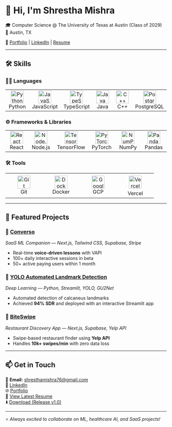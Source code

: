 # 👋 Hi, I'm Shrestha Mishra  

🎓 Computer Science @ The University of Texas at Austin (Class of 2029)  
📍 Austin, TX  

🔗 [Portfolio](https://shresthamishra.vercel.app) | [LinkedIn](https://www.linkedin.com/in/shrestha-mishra07/) | [Resume](./Shrestha_Mishra_Resume.pdf)  

---

## 🛠️ Skills  

### 🧑‍💻 Languages  
<table align="center">
  <tr>
    <td align="center" width="100">
      <img src="https://cdn.jsdelivr.net/gh/devicons/devicon/icons/python/python-original.svg" height="40" alt="Python"/><br/>Python
    </td>
    <td align="center" width="100">
      <img src="https://cdn.jsdelivr.net/gh/devicons/devicon/icons/javascript/javascript-original.svg" height="40" alt="JavaScript"/><br/>JavaScript
    </td>
    <td align="center" width="100">
      <img src="https://cdn.jsdelivr.net/gh/devicons/devicon/icons/typescript/typescript-original.svg" height="40" alt="TypeScript"/><br/>TypeScript
    </td>
    <td align="center" width="100">
      <img src="https://cdn.jsdelivr.net/gh/devicons/devicon/icons/java/java-original.svg" height="40" alt="Java"/><br/>Java
    </td>
    <td align="center" width="100">
      <img src="https://cdn.jsdelivr.net/gh/devicons/devicon/icons/cplusplus/cplusplus-original.svg" height="40" alt="C++"/><br/>C++
    </td>
    <td align="center" width="100">
      <img src="https://cdn.jsdelivr.net/gh/devicons/devicon/icons/postgresql/postgresql-original.svg" height="40" alt="PostgreSQL"/><br/>PostgreSQL
    </td>
  </tr>
</table>  

### ⚙️ Frameworks & Libraries  
<table align="center">
  <tr>
    <td align="center" width="100">
      <img src="https://cdn.jsdelivr.net/gh/devicons/devicon/icons/react/react-original.svg" height="40" alt="React"/><br/>React
    </td>
    <td align="center" width="100">
      <img src="https://cdn.jsdelivr.net/gh/devicons/devicon/icons/nodejs/nodejs-original.svg" height="40" alt="Node.js"/><br/>Node.js
    </td>
    <td align="center" width="100">
      <img src="https://cdn.jsdelivr.net/gh/devicons/devicon/icons/tensorflow/tensorflow-original.svg" height="40" alt="TensorFlow"/><br/>TensorFlow
    </td>
    <td align="center" width="100">
      <img src="https://cdn.jsdelivr.net/gh/devicons/devicon/icons/pytorch/pytorch-original.svg" height="40" alt="PyTorch"/><br/>PyTorch
    </td>
    <td align="center" width="100">
      <img src="https://cdn.jsdelivr.net/gh/devicons/devicon/icons/numpy/numpy-original.svg" height="40" alt="NumPy"/><br/>NumPy
    </td>
    <td align="center" width="100">
      <img src="https://cdn.jsdelivr.net/gh/devicons/devicon/icons/pandas/pandas-original.svg" height="40" alt="Pandas"/><br/>Pandas
    </td>
  </tr>
</table>  

### 🛠️ Tools  
<table align="center">
  <tr>
    <td align="center" width="100">
      <img src="https://cdn.jsdelivr.net/gh/devicons/devicon/icons/git/git-original.svg" height="40" alt="Git"/><br/>Git
    </td>
    <td align="center" width="100">
      <img src="https://cdn.jsdelivr.net/gh/devicons/devicon/icons/docker/docker-original.svg" height="40" alt="Docker"/><br/>Docker
    </td>
    <td align="center" width="100">
      <img src="https://cdn.jsdelivr.net/gh/devicons/devicon/icons/googlecloud/googlecloud-original.svg" height="40" alt="Google Cloud"/><br/>GCP
    </td>
    <td align="center" width="100">
  <img src="https://cdn.jsdelivr.net/gh/devicons/devicon/icons/vercel/vercel-original.svg" height="40" alt="Vercel" style="background-color:white; padding:5px; border-radius:6px;"/><br/>Vercel
</td>

  </tr>
</table>  

---

## 📌 Featured Projects  

### 🔹 [Converso](https://converso-ai.vercel.app)  
_SaaS ML Companion — Next.js, Tailwind CSS, Supabase, Stripe_  
- Real-time **voice-driven lessons** with VAPI  
- 100+ daily interactive sessions in beta  
- 50+ active paying users within 1 month  

### 🔹 [YOLO Automated Landmark Detection](https://github.com/shresthamishra07/landmark-detection)  
_Deep Learning — Python, Streamlit, YOLO, GU2Net_  
- Automated detection of calcaneus landmarks  
- Achieved **94% SDR** and deployed with an interactive Streamlit app  

### 🔹 [BiteSwipe](https://github.com/shresthamishra07/biteswipe)  
_Restaurant Discovery App — Next.js, Supabase, Yelp API_  
- Swipe-based restaurant finder using **Yelp API**  
- Handles **10k+ swipes/min** with zero data loss  

---

## 📫 Get in Touch  

📧 **Email:** shresthamishra76@gmail.com  
💼 [LinkedIn](https://www.linkedin.com/in/shrestha-mishra07/)  
🌐 [Portfolio](https://shresthamishra.vercel.app)  
📄 [View Latest Resume](https://github.com/shresthamishra07/shresthamishra07/blob/main/Shrestha_Mishra_Resume.pdf)  
⬇️ [Download (Release v1.0)](https://github.com/shresthamishra07/shresthamishra07/releases/download/v1.0/Shrestha_Mishra_Resume.pdf)


---
⭐️ _Always excited to collaborate on ML, healthcare AI, and SaaS projects!_
